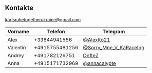 ## Kontakte

[karlsruhetogetherukraine@gmail.com](mailto:karlsruhetogetherukraine@gmail.com)<br/>

|  Vorname    | Telefon        | Telegram    |
| ----------- | -------------- | ----------- |
| Alex        | +33644941556   | [@AlexKo21](https://t.me/AlexKo21) |
| Valentin    | +4915755481256 | [@Sorry_Mne_V_KaRaceIng](https://t.me/Sorry_Mne_V_KaRaceIng) |
| Andrey      | +491782126751  | [DefteZ](https://t.me/DefteZ) |
| Anna        | +4915171732969 | [@annacalypte](https://t.me/annacalypte) |
